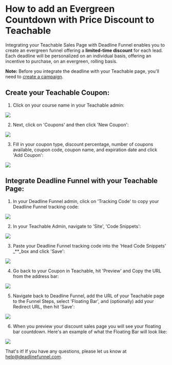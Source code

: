 # How to add an Evergreen Countdown with Price Discount to Teachable

Integrating your Teachable Sales Page with Deadline Funnel enables you to create an evergreen funnel offering a **limited-time discount** for each lead. Each deadline will be personalized on an individual basis, offering an incentive to purchase, on an evergreen, rolling basis.

**Note:** Before you integrate the deadline with your Teachable page, you'll need to [create a campaign](https://documentation.deadlinefunnel.com/article/629-how-to-create-%20a-deadline-funnel-campaign).

## Create your Teachable Coupon:

1. Click on your course name in your Teachable admin:

![](https://s3.amazonaws.com/helpscout.net/docs/assets/53974d6ce4b0c76107b109d1/images/59fa0bae2c7d3a272c0d4ea9/file-aot3h4uYuA.png)

2. Next, click on 'Coupons' and then click 'New Coupon':

![](https://s3.amazonaws.com/helpscout.net/docs/assets/53974d6ce4b0c76107b109d1/images/59fa0a910428633199241c28/file-0Nf3dDYgy2.png)

3. Fill in your coupon type, discount percentage, number of coupons available, coupon code, coupon name, and expiration date and click 'Add Coupon':

![](https://s3.amazonaws.com/helpscout.net/docs/assets/53974d6ce4b0c76107b109d1/images/59fa0b7f2c7d3a272c0d4ea7/file-XJaNhMAGlf.png)

## Integrate Deadline Funnel with your Teachable Page:

1. In your Deadline Funnel admin, click on 'Tracking Code' to copy your Deadline Funnel tracking code:

![](https://s3.amazonaws.com/helpscout.net/docs/assets/53974d6ce4b0c76107b109d1/images/5a79f60f0428634376cfdcb2/file-elWYOoZEj4.png)

2. In your Teachable Admin, navigate to 'Site', 'Code Snippets':

![](https://s3.amazonaws.com/helpscout.net/docs/assets/53974d6ce4b0c76107b109d1/images/5b27e9be2c7d3a0fa9a31c84/file-QQ7ZPePC77.png)

3. Paste your Deadline Funnel tracking code into the 'Head Code Snippets' _\*\*_box and click 'Save':

![](https://s3.amazonaws.com/helpscout.net/docs/assets/53974d6ce4b0c76107b109d1/images/5db844392c7d3a7e9ae32e81/file-kmn0zi7g4N.jpg)

4. Go back to your Coupon in Teachable, hit 'Preview' and Copy the URL from the address bar:

![](https://s3.amazonaws.com/helpscout.net/docs/assets/53974d6ce4b0c76107b109d1/images/59fa0c1c0428633199241c36/file-TJP5UXaQmL.png)

5. Navigate back to Deadline Funnel, add the URL of your Teachable page to the Funnel Steps, select 'Floating Bar', and \(optionally\) add your Redirect URL, then hit 'Save':

![](https://s3.amazonaws.com/helpscout.net/docs/assets/53974d6ce4b0c76107b109d1/images/5ce8391e2c7d3a32d2a4c872/file-RCu24YuQ0v.png)

6. When you preview your discount sales page you will see your floating bar countdown. Here's an example of what the Floating Bar will look like:

![](https://s3.amazonaws.com/helpscout.net/docs/assets/53974d6ce4b0c76107b109d1/images/5c65c0a12c7d3a66e32e783a/file-r2622Bfum3.png)

That's it! If you have any questions, please let us know at [help@deadlinefunnel.com](mailto:mailto:help@deadlinefunnel.com).

